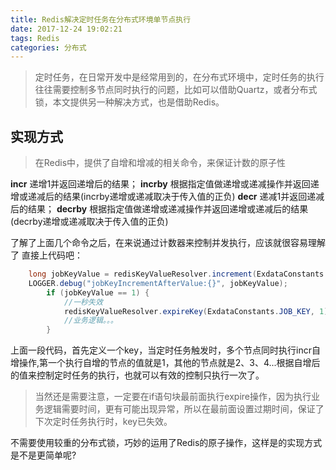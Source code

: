 ```yaml
---
title: Redis解决定时任务在分布式环境单节点执行
date: 2017-12-24 19:02:21
tags: Redis
categories: 分布式
---
```



> 定时任务，在日常开发中是经常用到的，在分布式环境中，定时任务的执行往往需要控制多节点同时执行的问题，比如可以借助Quartz，或者分布式锁，本文提供另一种解决方式，也是借助Redis。
<!-- more -->

实现方式
---


 >在Redis中，提供了自增和增减的相关命令，来保证计数的原子性
 
**incr** 递增1并返回递增后的结果；
**incrby** 根据指定值做递增或递减操作并返回递增或递减后的结果(incrby递增或递减取决于传入值的正负)
**decr** 递减1并返回递减后的结果；
**decrby** 根据指定值做递增或递减操作并返回递增或递减后的结果(decrby递增或递减取决于传入值的正负)

了解了上面几个命令之后，在来说通过计数器来控制并发执行，应该就很容易理解了
直接上代码吧：
```java
    long jobKeyValue = redisKeyValueResolver.increment(ExdataConstants.JOB_KEY);
    LOGGER.debug("jobKeyIncrementAfterValue:{}", jobKeyValue);
        if (jobKeyValue == 1) {
            //一秒失效
            redisKeyValueResolver.expireKey(ExdataConstants.JOB_KEY, 1);
            //业务逻辑。。。
        }
```
上面一段代码，首先定义一个key，当定时任务触发时，多个节点同时执行incr自增操作,第一个执行自增的节点的值就是1，其他的节点就是2、3、4...根据自增后的值来控制定时任务的执行，也就可以有效的控制只执行一次了。

>当然还是需要注意，一定要在if语句块最前面执行expire操作，因为执行业务逻辑需要时间，更有可能出现异常，所以在最前面设置过期时间，保证了下次定时任务执行时，key已失效。

不需要使用较重的分布式锁，巧妙的运用了Redis的原子操作，这样是的实现方式是不是更简单呢?
